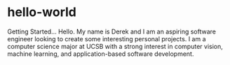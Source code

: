 # hello-world
Getting Started...
Hello. My name is Derek and I am an aspiring software engineer looking to create some interesting personal projects.
I am a computer science major at UCSB with a strong interest in computer vision, machine learning, and application-based software development.
